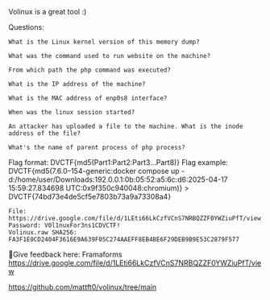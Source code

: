 Volinux is a great tool :)

Questions:

    What is the Linux kernel version of this memory dump?

    What was the command used to run website on the machine?

    From which path the php command was executed?

    What is the IP address of the machine?

    What is the MAC address of enp0s8 interface?

    When was the linux session started?

    An attacker has uploaded a file to the machine. What is the inode address of the file?

    What's the name of parent process of php process?

Flag format: DVCTF{md5(Part1:Part2:Part3...Part8)}
Flag example: DVCTF{md5(7.6.0–154-generic:docker compose up -d:/home/user/Downloads:192.0.0.1:0b:05:52:a5:6c:d6:2025-04-17 15:59:27.834698 UTC:0x9f350c940048:chromium)} > DVCTF{74bd73e4de5cf5e7803b73a9a73308a4}

    File: https://drive.google.com/file/d/1LEti66LkCzfVCnS7NRBQZZF0YWZiuPfT/view Password: V0l1nuxFor3ns1CDVCTF!
    Volinux.raw SHA256: FA3F1E0CD2404F3616E9A639F05C274AAEFF8EB4BE6F29DEB9B9E53C2879F577

🚨Give feedback here: Framaforms
https://drive.google.com/file/d/1LEti66LkCzfVCnS7NRBQZZF0YWZiuPfT/view

https://github.com/mattft0/volinux/tree/main

